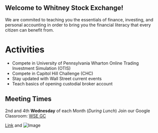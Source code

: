 ## Welcome to Whitney Stock Exchange!

We are commited to teaching you the essentials of finance, investing, and personal accounting in order to bring you the financial literacy that every citizen can benefit from.

# Activities
- Compete in University of Pennsylvania Wharton Online Trading Investment Simulation (OTIS) 
- Compete in Capitol Hill Challenge (CHC)
- Stay updated with Wall Street current events
- Teach basics of opening custodial broker account

## Meeting Times
2nd and 4th **Wednesday** of each Month (_During Lunch_) 
Join our Google Classroom: [WSE GC](https://classroom.google.com/c/MTY5MTM5MzQ2NzNa?cjc=ypq44ak)


[Link](url) and ![Image](src)

